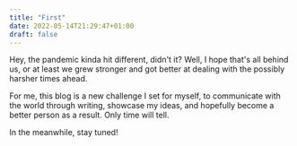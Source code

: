 ```yaml
---
title: "First"
date: 2022-05-14T21:29:47+01:00
draft: false
---
```


Hey, the pandemic kinda hit different, didn't it?
Well, I hope that's all behind us, or at least we grew stronger and got better at dealing with the possibly harsher times ahead.

For me, this blog is a new challenge I set for myself, to communicate with the world through writing, showcase my ideas, and hopefully become a better person as a result. Only time will tell.

In the meanwhile, stay tuned!